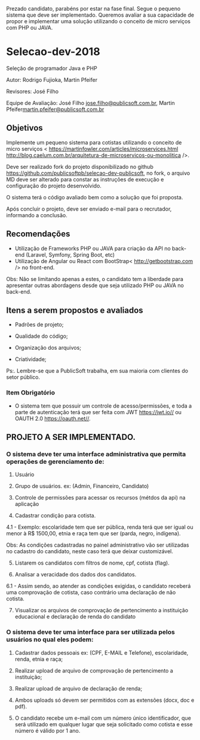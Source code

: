 Prezado candidato, parabéns por estar na fase final. Segue o pequeno sistema que deve ser implementado. Queremos avaliar a sua capacidade de propor e implementar uma solução utilizando o conceito de micro serviços com PHP ou JAVA. 

# Selecao-dev-2018
Seleção de programador Java e PHP

Autor: Rodrigo Fujioka, Martin Pfeifer

Revisores:  José Filho

Equipe de Avaliação:  José Filho <jose.filho@publicsoft.com.br>, Martin Pfeifer<martin.pfeifer@publicsoft.com.br>


## Objetivos
Implemente um pequeno sistema para cotistas utilizando o conceito de micro serviços < https://martinfowler.com/articles/microservices.html  http://blog.caelum.com.br/arquitetura-de-microservicos-ou-monolitica />. 

Deve ser realizado fork do projeto disponibilizado no github <https://github.com/publicsoftpb/selecao-dev-publicsoft>, no fork, o arquivo MD deve ser alterado para constar as instruções de execução e configuração do projeto desenvolvido. 

O sistema terá o código avaliado bem como a solução que foi proposta.

Após concluir o projeto, deve ser enviado e-mail para o recrutador, informando a conclusão. 

## Recomendações

- Utilização de Frameworks PHP ou JAVA para criação da API no back-end (Laravel, Symfony, Spring Boot, etc) 
- Utilização de Angular ou React com BootStrap< http://getbootstrap.com /> no front-end. 

Obs: Não se limitando apenas a estes, o candidato tem a liberdade para apresentar outras abordagens desde que seja utilizado PHP ou JAVA no back-end.


## Itens a serem propostos e avaliados

- Padrões de projeto;

- Qualidade do código;

- Organização dos arquivos;

- Criatividade;

Ps:. Lembre-se que a PublicSoft trabalha, em sua maioria com clientes do setor público. 

### Item Obrigatório
- O sistema tem que possuir um controle de acesso/permissões, e toda a parte de autenticação terá que ser feita com JWT <https://jwt.io//> ou OAUTH 2.0 <https://oauth.net//>.

## PROJETO A SER IMPLEMENTADO.

### O sistema deve ter uma interface administrativa que permita operações de gerenciamento de:

1. Usuário

2. Grupo de usuários. ex: (Admin, Financeiro, Candidato)

3. Controle de permissões para acessar os recursos (métdos da api) na aplicação

4. Cadastrar condição para cotista. 

4.1 - Exemplo: escolaridade tem que ser pública, renda terá que ser igual ou menor à R$ 1500,00, etnia e raça tem que ser (parda, negro, indígena).

Obs: As condições cadastradas no painel administrativo vão ser utilizadas no cadastro do candidato, neste caso terá que deixar customizável.

5. Listarem os candidatos com filtros de nome, cpf, cotista (flag).

6. Analisar a veracidade dos dados dos candidatos. 

6.1  - Assim sendo, ao atender as condições exigidas, o candidato receberá uma comprovação de cotista, caso contrário uma declaração de não cotista.

7. Visualizar os arquivos de comprovação de pertencimento a instituição educacional e declaração de renda do candidato

### O sistema deve ter uma interface para ser utilizada pelos usuários no qual eles podem:

1. Cadastrar dados pessoais ex: (CPF, E-MAIL e Telefone), escolaridade, renda, etnia e raça;

2. Realizar upload de arquivo de comprovação de pertencimento a instituição;

3. Realizar upload de arquivo de declaração de renda;

4. Ambos uploads só devem ser permitidos com as extensões (docx, doc e pdf).

5. O candidato recebe um e-mail com um número único identificador, que será utilizado em qualquer lugar que seja solicitado como cotista e esse número é válido por 1 ano.
